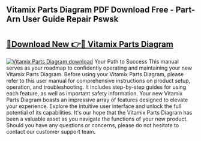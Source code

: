 ## Vitamix Parts Diagram PDF Download Free - Part-Arn User Guide Repair Pswsk

# <h2><a href="http://dfsnz0.blite.top/?on=Vitamix+Parts+Diagram">🔗Download New 👉🔴 Vitamix Parts Diagram</a></h2>

[![Vitamix Parts Diagram download](https://i.imgur.com/lujVjoI.png)](http://dfsnz0.blite.top/?on=Vitamix+Parts+Diagram)
Your Path to Success This manual serves as your roadmap to confidently operating and maintaining your new Vitamix Parts Diagram. Before using your Vitamix Parts Diagram, please refer to this user manual for comprehensive instructions on product setup, operation, and troubleshooting. It includes step-by-step guides for using each feature, as well as important safety information. Your new Vitamix Parts Diagram boasts an impressive array of features designed to elevate your experience. Explore the intuitive user interface and unlock the full potential of its capabilities. It's our hope that the Vitamix Parts Diagram has been a valuable asset as you navigate the functions of your new product. Should you have any questions or concerns, please do not hesitate to contact our customer support team.
